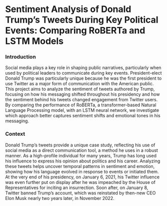 # Sentiment Analysis of Donald Trump’s Tweets During Key Political Events: Comparing RoBERTa and LSTM Models

### Introduction

Social media plays a key role in shaping public narratives, particularly when used by political leaders to communicate during key events. President-elect Donald Trump was particularly unique because he was the first president to use Twitter as a major form of communication with the American public. This project aims to analyze the sentiment of tweets authored by Trump, focusing on how his messaging shifted throughout his presidency and how the sentiment behind his tweets changed engagement from Twitter users. By comparing the performance of RoBERTa, a transformer-based Natural Language Processing model, with an LSTM neural network, we investigate which approach better captures sentiment shifts and emotional tones in his messaging.

### Context
Donald Trump’s tweets provide a unique case study, reflecting his use of social media as a direct communication tool, a method he uses in a robust manner. As a high-profile individual for many years, Trump has long used his influence to express his opinion about politics and his career. Analyzing these tweets helps uncover temporal patterns in sentiment and emotion, showing how his language evolved in response to events or initiated them. At the very end of his presidency, on January 6, 2021, his Twitter influence was even further put on display after he was impeached by the House of Representatives for inciting an insurrection. Soon after, on January 8, Twitter banned Trump’s account, which was reinstated by then-new CEO Elon Musk nearly two years later, in November 2022.


